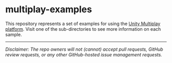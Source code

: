 # multiplay-examples

This repository represents a set of examples for using the [Unity Multiplay platform](https://unity.com/products/multiplay).
Visit one of the sub-directories to see more information on each sample.

---
_Disclaimer: The repo owners will not (cannot) accept pull requests, GitHub review requests, or any other GitHub-hosted issue management requests._
